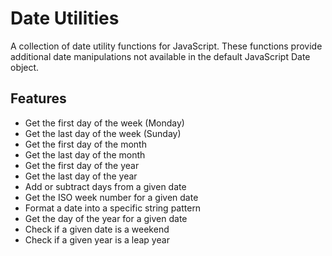 # Date Utilities

A collection of date utility functions for JavaScript. These functions provide additional date manipulations not available in the default JavaScript Date object.

## Features

- Get the first day of the week (Monday)
- Get the last day of the week (Sunday)
- Get the first day of the month
- Get the last day of the month
- Get the first day of the year
- Get the last day of the year
- Add or subtract days from a given date
- Get the ISO week number for a given date
- Format a date into a specific string pattern
- Get the day of the year for a given date
- Check if a given date is a weekend
- Check if a given year is a leap year